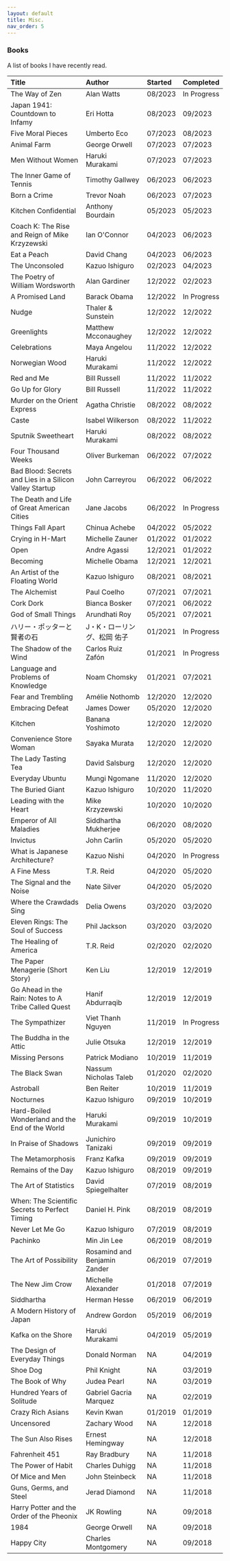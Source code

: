 ```yaml
---
layout: default
title: Misc.
nav_order: 5
---
```


### Books 

A list of books I have recently read.  


| Title        | Author            | Started | Completed |
|:-------------|:------------------|:-------------|:---------------|
| The Way of Zen |  Alan Watts   | 08/2023         | In Progress           |
| Japan 1941: Countdown to Infamy |  Eri Hotta   | 08/2023         | 09/2023           |
| Five Moral Pieces |  Umberto Eco   | 07/2023         | 08/2023           |
| Animal Farm |  George Orwell   | 07/2023         | 07/2023           |
| Men Without Women |  Haruki Murakami   | 07/2023         | 07/2023           |
| The Inner Game of Tennis |  Timothy Gallwey   | 06/2023         | 06/2023           |
| Born a Crime |  Trevor Noah   | 06/2023         | 07/2023           |
| Kitchen Confidential |  Anthony Bourdain   | 05/2023         | 05/2023           |
| Coach K: The Rise and Reign of Mike Krzyzewski |  Ian O'Connor   | 04/2023         | 06/2023           |
| Eat a Peach |  David Chang   | 04/2023         | 06/2023           |
| The Unconsoled |  Kazuo Ishiguro   | 02/2023         | 04/2023           |
| The Poetry of William Wordsworth |  Alan Gardiner   | 12/2022         | 02/2023           |
| A Promised Land |  Barack Obama   | 12/2022         | In Progress           |
| Nudge |  Thaler & Sunstein   | 12/2022         | 12/2022           |
| Greenlights |  Matthew Mcconaughey   | 12/2022         | 12/2022           |
| Celebrations |  Maya Angelou   | 11/2022         | 12/2022           |
| Norwegian Wood |  Haruki Murakami   | 11/2022         | 12/2022           |
| Red and Me |  Bill Russell   | 11/2022         | 11/2022           |
| Go Up for Glory |  Bill Russell   | 11/2022         | 11/2022           |
| Murder on the Orient Express |  Agatha Christie   | 08/2022         | 08/2022           |
| Caste |  Isabel Wilkerson   | 08/2022         | 11/2022           |
| Sputnik Sweetheart |  Haruki Murakami   | 08/2022         | 08/2022           |
| Four Thousand Weeks |  Oliver Burkeman   | 06/2022         | 07/2022           |
| Bad Blood: Secrets and Lies in a Silicon Valley Startup |  John Carreyrou   | 06/2022         | 06/2022           |
| The Death and Life of Great American Cities |  Jane Jacobs   | 06/2022         | In Progress           |
| Things Fall Apart |  Chinua Achebe   | 04/2022         | 05/2022           |
| Crying in H-Mart |  Michelle Zauner   | 01/2022         | 01/2022           |
| Open |  Andre Agassi   | 12/2021         | 01/2022           |
| Becoming |  Michelle Obama   | 12/2021         | 12/2021           |
| An Artist of the Floating World |  Kazuo Ishiguro   | 08/2021         | 08/2021           |
| The Alchemist |  Paul Coelho   | 07/2021         | 07/2021           |
| Cork Dork |  Bianca Bosker   | 07/2021         | 06/2022           |
| God of Small Things |  Arundhati Roy   | 05/2021         | 07/2021           |
| ハリー・ポッターと賢者の石 |  J・K・ローリング、松岡 佑子   | 01/2021         | In Progress           |
| The Shadow of the Wind |  Carlos Ruiz Zafón   | 01/2021         | In Progress           |
| Language and Problems of Knowledge |  Noam Chomsky   | 01/2021         | 07/2021           |
| Fear and Trembling |  Amélie Nothomb   | 12/2020         | 12/2020           |
| Embracing Defeat |  James Dower   | 05/2020         | 12/2020           |
| Kitchen |  Banana Yoshimoto   | 12/2020         | 12/2020           |
| Convenience Store Woman |  Sayaka Murata   | 12/2020         | 12/2020           |
| The Lady Tasting Tea |  David Salsburg   | 12/2020         | 12/2020           |
| Everyday Ubuntu |  Mungi Ngomane   | 11/2020         | 12/2020           |
| The Buried Giant |  Kazuo Ishiguro   | 10/2020         | 11/2020           |
| Leading with the Heart |  Mike Krzyzewski   | 10/2020         | 10/2020           |
| Emperor of All Maladies |  Siddhartha Mukherjee   | 06/2020         | 08/2020           |
| Invictus |  John Carlin   | 05/2020         | 05/2020           |
| What is Japanese Architecture? |  Kazuo Nishi   | 04/2020         | In Progress           |
| A Fine Mess |  T.R. Reid   | 04/2020         | 05/2020           |
| The Signal and the Noise |  Nate Silver   | 04/2020         | 05/2020           |
| Where the Crawdads Sing |  Delia Owens   | 03/2020         | 03/2020           |
| Eleven Rings: The Soul of Success |  Phil Jackson   | 03/2020         | 03/2020           |
| The Healing of America |  T.R. Reid   | 02/2020         | 02/2020           |
| The Paper Menagerie (Short Story) |  Ken Liu   | 12/2019         | 12/2019           |
| Go Ahead in the Rain: Notes to A Tribe Called Quest |  Hanif Abdurraqib   | 12/2019         | 12/2019           |
| The Sympathizer | Viet Thanh Nguyen   | 11/2019         | In Progress           |
| The Buddha in the Attic | Julie Otsuka   | 12/2019         | 12/2019           |
| Missing Persons | Patrick Modiano   | 10/2019         | 11/2019           |
| The Black Swan | Nassum Nicholas Taleb   | 01/2020         | 02/2020           |
| Astroball | Ben Reiter   | 10/2019         | 11/2019           |
| Nocturnes | Kazuo Ishiguro   | 09/2019         | 10/2019           |
| Hard-Boiled Wonderland and the End of the World | Haruki Murakami   | 09/2019         | 10/2019           |
| In Praise of Shadows | Junichiro Tanizaki   | 09/2019         | 09/2019           |
| The Metamorphosis | Franz Kafka   | 09/2019         | 09/2019           |
| Remains of the Day | Kazuo Ishiguro   | 08/2019         | 09/2019           |
| The Art of Statistics | David Spiegelhalter   | 07/2019         | 08/2019           |
| When: The Scientific Secrets to Perfect Timing | Daniel H. Pink   | 08/2019         | 08/2019           |
| Never Let Me Go | Kazuo Ishiguro   | 07/2019         | 08/2019           |
| Pachinko | Min Jin Lee   | 06/2019         | 08/2019           |
| The Art of Possibility | Rosamind and Benjamin Zander   | 06/2019         | 07/2019           |
| The New Jim Crow | Michelle Alexander   | 01/2018         | 07/2019           |
| Siddhartha | Herman Hesse   | 06/2019         | 06/2019           |
| A Modern History of Japan | Andrew Gordon   | 05/2019         | 06/2019           |
| Kafka on the Shore | Haruki Murakami   | 04/2019         | 05/2019           |
| The Design of Everyday Things | Donald Norman   | NA         | 04/2019           |
| Shoe Dog | Phil Knight   | NA         | 03/2019           |
| The Book of Why | Judea Pearl  | NA         | 03/2019           |
| Hundred Years of Solitude | Gabriel Gacria Marquez   | NA         | 02/2019           |
| Crazy Rich Asians | Kevin Kwan   | 01/2019         | 01/2019           |
| Uncensored | Zachary Wood   | NA         | 12/2018           |
| The Sun Also Rises | Ernest Hemingway   | NA         | 12/2018           |
| Fahrenheit 451 | Ray Bradbury   | NA         | 11/2018           |
| The Power of Habit | Charles Duhigg   | NA         | 11/2018           |
| Of Mice and Men | John Steinbeck   | NA         | 11/2018           |
| Guns, Germs, and Steel           | Jerad Diamond | NA        | 11/2018           |
| Harry Potter and the Order of the Pheonix           | JK Rowling      | NA          | 09/2018           |
| 1984 | George Orwell   | NA         | 09/2018           |
| Happy City            | Charles Montgomery | NA         | 09/2018           |